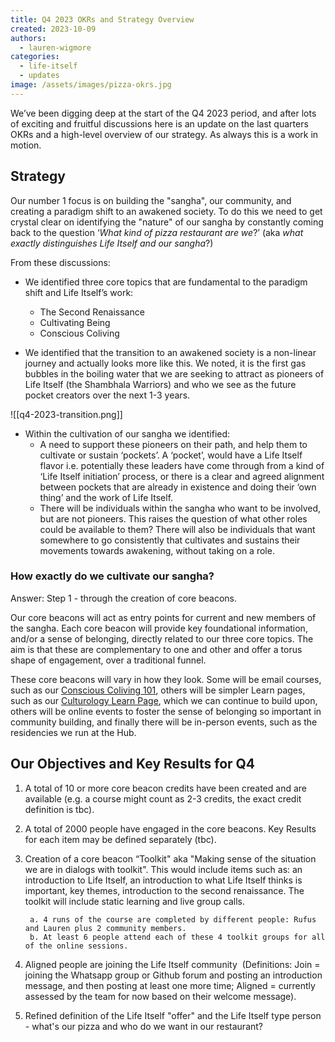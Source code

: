 ```yaml
---
title: Q4 2023 OKRs and Strategy Overview
created: 2023-10-09
authors:
  - lauren-wigmore
categories:
  - life-itself
  - updates
image: /assets/images/pizza-okrs.jpg
---
```


We’ve been digging deep at the start of the Q4 2023 period, and after lots of exciting and fruitful discussions here is an update on the last quarters OKRs and a high-level overview of our strategy. As always this is a work in motion.

## Strategy

Our number 1 focus is on building the "sangha", our community, and creating a paradigm shift to an awakened society. To do this we need to get crystal clear on identifying the "nature" of our sangha by constantly coming back to the question ‘*What kind of pizza restaurant are we*?’ (aka *what exactly distinguishes Life Itself and our sangha*?)

From these discussions:
- We identified three core topics that are fundamental to the paradigm shift and Life Itself’s work: 
	- The Second Renaissance
	- Cultivating Being
	- Conscious Coliving
    
- We identified that the transition to an awakened society is a non-linear journey and actually looks more like this. We noted, it is the first gas bubbles in the boiling water that we are seeking to attract as pioneers of Life Itself (the Shambhala Warriors) and who we see as the future pocket creators over the next 1-3 years. 

![[q4-2023-transition.png]]
    
- Within the cultivation of our sangha we identified:
	- A need to support these pioneers on their path, and help them to cultivate or sustain ‘pockets’. A ‘pocket’, would have a Life Itself flavor i.e. potentially these leaders have come through from a kind of ‘Life Itself initiation’ process, or there is a clear and agreed alignment between pockets that are already in existence and doing their ‘own thing’ and the work of Life Itself.
	- There will be individuals within the sangha who want to be involved, but are not pioneers. This raises the question of what other roles could be available to them? There will also be individuals that want somewhere to go consistently that cultivates and sustains their movements towards awakening, without taking on a role. 
    
### How exactly do we cultivate our sangha? 

Answer: Step 1 - through the creation of core beacons.

Our core beacons will act as entry points for current and new members of the sangha. Each core beacon will provide key foundational information, and/or a sense of belonging, directly related to our three core topics. The aim is that these are complementary to one and other and offer a torus shape of engagement, over a traditional funnel. 

These core beacons will vary in how they look. Some will be email courses, such as our [Conscious Coliving 101](https://lifeitself.org/conscious-coliving-course), others will be simpler Learn pages, such as our [Culturology Learn Page](https://lifeitself.org/learn/culturology), which we can continue to build upon, others will be online events to foster the sense of belonging so important in community building, and finally there will be in-person events, such as the residencies we run at the Hub.

## Our Objectives and Key Results for Q4

1. A total of 10 or more core beacon credits have been created and are available (e.g. a course might count as 2-3 credits, the exact credit definition is tbc).
    
2. A total of 2000 people have engaged in the core beacons. Key Results for each item may be defined separately (tbc).
    
3. Creation of a core beacon “Toolkit" aka "Making sense of the situation we are in dialogs with toolkit". This would include items such as: an introduction to Life Itself, an introduction to what Life Itself thinks is important, key themes,  introduction to the second renaissance. The toolkit will include static learning and live group calls.

		a. 4 runs of the course are completed by different people: Rufus and Lauren plus 2 community members. 
		b. At least 6 people attend each of these 4 toolkit groups for all of the online sessions.

4. Aligned people are joining the Life Itself community 
(Definitions: Join = joining the Whatsapp group or Github forum and posting an introduction message, and then posting at least one more time; Aligned = currently assessed by the team for now based on their welcome message).

5. Refined definition of the Life Itself "offer" and the Life Itself type person - what's our pizza and who do we want in our restaurant?